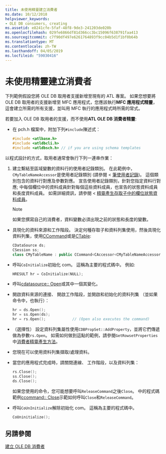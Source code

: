 ```yaml
---
title: 未使用精靈建立消費者
ms.date: 10/12/2018
helpviewer_keywords:
- OLE DB consumers, creating
ms.assetid: e8241cfe-5faf-48f8-9de3-241203de020b
ms.openlocfilehash: 029fe6866df81d366cc3bc15096f638791faa413
ms.sourcegitcommit: c7f90df497e6261764893f9cc04b5d1f1bf0b64b
ms.translationtype: MT
ms.contentlocale: zh-TW
ms.lasthandoff: 04/05/2019
ms.locfileid: "59030416"
---
```

# <a name="creating-a-consumer-without-using-a-wizard"></a>未使用精靈建立消費者

下列範例假設您將 OLE DB 取用者支援新增至現有的 ATL 專案。 如果您想要將 OLE DB 取用者的支援新增至 MFC 應用程式，您應該執行**MFC 應用程式精靈**，這會建立所需的所有支援，並叫用 MFC 執行的應用程式時所需的常式。

若要加入 OLE DB 取用者的支援，而不使用**ATL OLE DB 消費者精靈**:

- 在 pch.h 檔案中，附加下列`#include`陳述式：

    ```cpp
    #include <atlbase.h>
    #include <atldbcli.h>
    #include <atldbsch.h> // if you are using schema templates
    ```

以程式設計的方式，取用者通常會執行下列一連串作業：

1. 建立繫結至區域變數的資料行的使用者記錄類別。 在此範例中，`CMyTableNameAccessor`是使用者記錄類別 (請參閱 <<c2> [ 筆使用者記錄](../../data/oledb/user-records.md))。 這個類別包含的資料行對應及參數對應。 宣告使用者記錄類別，針對您指定資料行對應; 中每個欄位中的資料成員針對每個這些資料成員，也宣告的狀態資料成員和長度資料成員。 如需詳細資訊，請參閱 <<c0> [ 精靈產生存取子中的欄位狀態資料成員](../../data/oledb/field-status-data-members-in-wizard-generated-accessors.md)。

    > [!NOTE]
    > 如果您撰寫自己的消費者，資料變數必須出現之前的狀態和長度的變數。

- 具現化的資料來源和工作階段。 決定何種存取子和資料列集使用，然後具現化資料列集，使用[CCommand](../../data/oledb/ccommand-class.md)或是[CTable](../../data/oledb/ctable-class.md):

    ```cpp
    CDataSource ds;
    CSession ss;
    class CMyTableName : public CCommand<CAccessor<CMyTableNameAccessor>>
    ```

- 呼叫`CoInitialize`初始化 com。 這稱為主要的程式碼中。 例如: 

    ```cpp
    HRESULT hr = CoInitialize(NULL);
    ```

- 呼叫[cdatasource:: Open](../../data/oledb/cdatasource-open.md)或其中一個其變化。

- 開啟資料來源的連接、 開啟工作階段，並開啟和初始化的資料列集 （並如果命令中，也執行）：

    ```cpp
    hr = ds.Open();
    hr = ss.Open(ds);
    hr = rs.Open();            // (Open also executes the command)
    ```

- （選擇性） 設定資料列集屬性使用`CDBPropSet::AddProperty`，並將它們傳遞做為參數`rs.Open`。 如需如何做到這點的範例，請參閱`GetRowsetProperties`中[消費者精靈產生方法](../../data/oledb/consumer-wizard-generated-methods.md)。

- 您現在可以使用資料列集擷取/處理資料。

- 當您的應用程式完成時，請關閉連線、 工作階段，以及資料列集：

    ```cpp
    rs.Close();
    ss.Close();
    ds.Close();
    ```

   如果您使用的命令，您可能想要呼叫`ReleaseCommand`之後`Close`。 中的程式碼範例[ccommand:: Close](../../data/oledb/ccommand-close.md)示範如何呼叫`Close`和`ReleaseCommand`。

- 呼叫`CoUnInitialize`解除初始化 com。 這稱為主要的程式碼中。

    ```cpp
    CoUninitialize();
    ```

## <a name="see-also"></a>另請參閱

[建立 OLE DB 消費者](../../data/oledb/creating-an-ole-db-consumer.md)